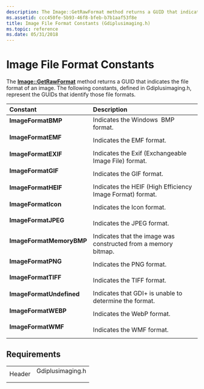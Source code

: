 ```yaml
---
description: The Image::GetRawFormat method returns a GUID that indicates the file format of an image. The following constants, defined in Gdiplusimaging.h, represent the GUIDs that identify those file formats.
ms.assetid: ccc450fe-5b93-46f8-bfeb-b7b1aaf53f8e
title: Image File Format Constants (Gdiplusimaging.h)
ms.topic: reference
ms.date: 05/31/2018
---
```


# Image File Format Constants

The [**Image::GetRawFormat**](/windows/desktop/api/Gdiplusheaders/nf-gdiplusheaders-image-getrawformat) method returns a GUID that indicates the file format of an image. The following constants, defined in Gdiplusimaging.h, represent the GUIDs that identify those file formats.



| Constant                                                                                                                                                                                                                 | Description                                                               |
|:-------------------------------------------------------------------------------------------------------------------------------------------------------------------------------------------------------------------------|:--------------------------------------------------------------------------|
| <span id="ImageFormatBMP"></span><span id="imageformatbmp"></span><span id="IMAGEFORMATBMP"></span><dl> <dt>**ImageFormatBMP**</dt> </dl>                         | Indicates the Windows  BMP format.<br/>                             |
| <span id="ImageFormatEMF"></span><span id="imageformatemf"></span><span id="IMAGEFORMATEMF"></span><dl> <dt>**ImageFormatEMF**</dt> </dl>                         | Indicates the EMF format.<br/>                                      |
| <span id="ImageFormatEXIF"></span><span id="imageformatexif"></span><span id="IMAGEFORMATEXIF"></span><dl> <dt>**ImageFormatEXIF**</dt> </dl>                     | Indicates the Exif (Exchangeable Image File) format.<br/>           |
| <span id="ImageFormatGIF"></span><span id="imageformatgif"></span><span id="IMAGEFORMATGIF"></span><dl> <dt>**ImageFormatGIF**</dt> </dl>                         | Indicates the GIF format.<br/>                                      |
| <span id="ImageFormatHEIF"></span><span id="imageformatheif"></span><span id="IMAGEFORMATHEIF"></span><dl> <dt>**ImageFormatHEIF**</dt> </dl>                     | Indicates the HEIF (High Efficiency Image Format) format.<br/>      |
| <span id="ImageFormatIcon"></span><span id="imageformaticon"></span><span id="IMAGEFORMATICON"></span><dl> <dt>**ImageFormatIcon**</dt> </dl>                     | Indicates the Icon format.<br/>                                     |
| <span id="ImageFormatJPEG"></span><span id="imageformatjpeg"></span><span id="IMAGEFORMATJPEG"></span><dl> <dt>**ImageFormatJPEG**</dt> </dl>                     | Indicates the JPEG format.<br/>                                     |
| <span id="ImageFormatMemoryBMP"></span><span id="imageformatmemorybmp"></span><span id="IMAGEFORMATMEMORYBMP"></span><dl> <dt>**ImageFormatMemoryBMP**</dt> </dl> | Indicates that the image was constructed from a memory bitmap.<br/> |
| <span id="ImageFormatPNG"></span><span id="imageformatpng"></span><span id="IMAGEFORMATPNG"></span><dl> <dt>**ImageFormatPNG**</dt> </dl>                         | Indicates the PNG format.<br/>                                      |
| <span id="ImageFormatTIFF"></span><span id="imageformattiff"></span><span id="IMAGEFORMATTIFF"></span><dl> <dt>**ImageFormatTIFF**</dt> </dl>                     | Indicates the TIFF format.<br/>                                     |
| <span id="ImageFormatUndefined"></span><span id="imageformatundefined"></span><span id="IMAGEFORMATUNDEFINED"></span><dl> <dt>**ImageFormatUndefined**</dt> </dl> | Indicates that GDI+ is unable to determine the format.<br/>         |
| <span id="ImageFormatWEBP"></span><span id="imageformatwebp"></span><span id="ImageFormatWEBP"></span><dl> <dt>**ImageFormatWEBP**</dt> </dl>                     | Indicates the WebP format.<br/>                                     |
| <span id="ImageFormatWMF"></span><span id="imageformatwmf"></span><span id="IMAGEFORMATWMF"></span><dl> <dt>**ImageFormatWMF**</dt> </dl>                         | Indicates the WMF format.<br/>                                      |



## Requirements



|                   |                                                                                             |
|-------------------|---------------------------------------------------------------------------------------------|
| Header<br/> | <dl> <dt>Gdiplusimaging.h</dt> </dl> |



 

 




